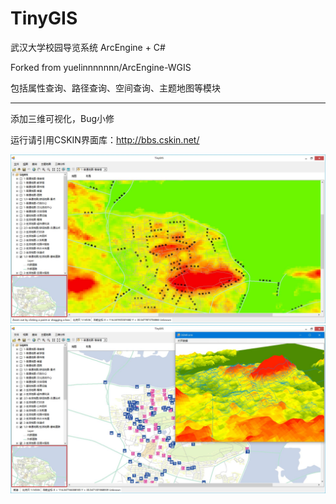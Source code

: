 # TinyGIS
武汉大学校园导览系统 ArcEngine + C# 

Forked from yuelinnnnnnn/ArcEngine-WGIS

包括属性查询、路径查询、空间查询、主题地图等模块

---

添加三维可视化，Bug小修

运行请引用CSKIN界面库：http://bbs.cskin.net/

<img src="/intro.jpg" >

<img src="/intro2.jpg" >

